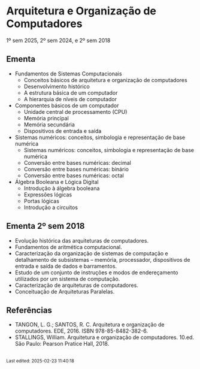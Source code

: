 # Arquitetura e Organização de Computadores

1º sem 2025, 2º sem 2024, e 2º sem 2018

## Ementa

- Fundamentos de Sistemas Computacionais
    - Conceitos básicos de arquitetura e organização de computadores
    - Desenvolvimento histórico
    - A estrutura básica de um computador
    - A hierarquia de níveis de computador
- Componentes básicos de um computador
    - Unidade central de processamento (CPU)
    - Memória principal
    - Memória secundária
    - Dispositivos de entrada e saída
- Sistemas numéricos: conceitos, simbologia e representação de base numérica
    - Sistemas numéricos: conceitos, simbologia e representação de base numérica
    - Conversão entre bases numéricas: decimal
    - Conversão entre bases numéricas: binário
    - Conversão entre bases numéricas: octal
- Álgebra Booleana e Lógica Digital
    - Introdução à álgebra booleana
    - Expressões lógicas
    - Portas lógicas
    - Introdução a circuitos

## Ementa 2º sem 2018

- Evolução histórica das arquiteturas de computadores. 
- Fundamentos de aritmética computacional. 
- Caracterização da organização de sistemas de computação e detalhamento de subsistemas – memória, processador, dispositivos de entrada e saída de dados e barramentos. 
- Estudo de um conjunto de instruções e modos de endereçamento utilizados por um sistema de computação. 
- Caracterização de arquiteturas de computadores. 
- Conceituação de Arquiteturas Paralelas.

## Referências

- TANGON, L. G.; SANTOS, R. C. Arquitetura e organização de computadores. EDE, 2016. ISBN 978-85-8482-382-6.
- STALLINGS, William. Arquitetura e organização de computadores. 10.ed. São Paulo: Pearson Pratice Hall, 2018.


<br><sub>Last edited: 2025-02-23 11:40:18</sub>
